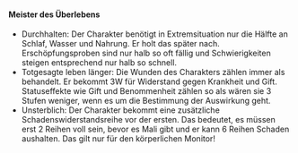 #### Meister des Überlebens

* Durchhalten: Der Charakter benötigt in Extremsituation nur die Hälfte an Schlaf, Wasser und Nahrung. Er holt das
später nach. Erschöpfungsproben sind nur halb so oft fällig und Schwierigkeiten steigen entsprechend nur halb so
schnell.
* Totgesagte leben länger: Die Wunden des Charakters zählen immer als behandelt. Er bekommt 3W für Widerstand gegen
Krankheit und Gift. Statuseffekte wie Gift und Benommenheit zählen so als wären sie 3 Stufen weniger, wenn es um die
Bestimmung der Auswirkung geht.
* Unsterblich: Der Charakter bekommt eine zusätzliche Schadenswiderstandsreihe vor der ersten. Das bedeutet, es müssen
erst 2 Reihen voll sein, bevor es Mali gibt und er kann 6 Reihen Schaden aushalten. Das gilt nur für den  körperlichen
Monitor!
